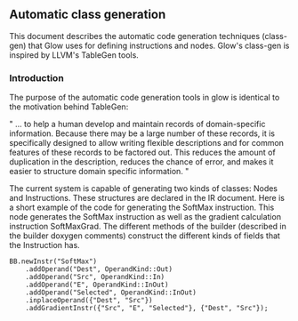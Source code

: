 
## Automatic class generation

This document describes the automatic code generation techniques (class-gen)
that Glow uses for defining instructions and nodes. Glow's class-gen is inspired
by LLVM's TableGen tools.

### Introduction

The purpose of the automatic code generation tools in glow is identical to the
motivation behind TableGen:

" ... to help a human develop and maintain records of domain-specific
information. Because there may be a large number of these records, it is
specifically designed to allow writing flexible descriptions and for common
features of these records to be factored out. This reduces the amount of
duplication in the description, reduces the chance of error, and makes it easier
to structure domain specific information. "

The current system is capable of generating two kinds of classes: Nodes and
Instructions. These structures are declared in the IR document. Here is a short
example of the code for generating the SoftMax instruction. This node generates
the SoftMax instruction as well as the gradient calculation instruction
SoftMaxGrad. The different methods of the builder (described in the builder
doxygen comments) construct the different kinds of fields that the Instruction
has.

  ```
  BB.newInstr("SoftMax")
      .addOperand("Dest", OperandKind::Out)
      .addOperand("Src", OperandKind::In)
      .addOperand("E", OperandKind::InOut)
      .addOperand("Selected", OperandKind::InOut)
      .inplaceOperand({"Dest", "Src"})
      .addGradientInstr({"Src", "E", "Selected"}, {"Dest", "Src"});
  ```

